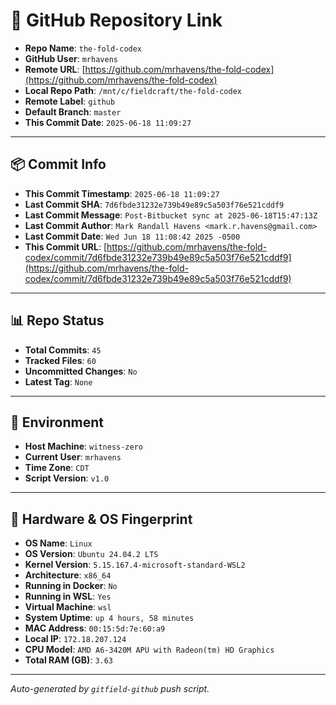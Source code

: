 # 🔗 GitHub Repository Link

- **Repo Name**: `the-fold-codex`
- **GitHub User**: `mrhavens`
- **Remote URL**: [https://github.com/mrhavens/the-fold-codex](https://github.com/mrhavens/the-fold-codex)
- **Local Repo Path**: `/mnt/c/fieldcraft/the-fold-codex`
- **Remote Label**: `github`
- **Default Branch**: `master`
- **This Commit Date**: `2025-06-18 11:09:27`

---

## 📦 Commit Info

- **This Commit Timestamp**: `2025-06-18 11:09:27`
- **Last Commit SHA**: `7d6fbde31232e739b49e89c5a503f76e521cddf9`
- **Last Commit Message**: `Post-Bitbucket sync at 2025-06-18T15:47:13Z`
- **Last Commit Author**: `Mark Randall Havens <mark.r.havens@gmail.com>`
- **Last Commit Date**: `Wed Jun 18 11:08:42 2025 -0500`
- **This Commit URL**: [https://github.com/mrhavens/the-fold-codex/commit/7d6fbde31232e739b49e89c5a503f76e521cddf9](https://github.com/mrhavens/the-fold-codex/commit/7d6fbde31232e739b49e89c5a503f76e521cddf9)

---

## 📊 Repo Status

- **Total Commits**: `45`
- **Tracked Files**: `60`
- **Uncommitted Changes**: `No`
- **Latest Tag**: `None`

---

## 🧭 Environment

- **Host Machine**: `witness-zero`
- **Current User**: `mrhavens`
- **Time Zone**: `CDT`
- **Script Version**: `v1.0`

---

## 🧬 Hardware & OS Fingerprint

- **OS Name**: `Linux`
- **OS Version**: `Ubuntu 24.04.2 LTS`
- **Kernel Version**: `5.15.167.4-microsoft-standard-WSL2`
- **Architecture**: `x86_64`
- **Running in Docker**: `No`
- **Running in WSL**: `Yes`
- **Virtual Machine**: `wsl`
- **System Uptime**: `up 4 hours, 58 minutes`
- **MAC Address**: `00:15:5d:7e:60:a9`
- **Local IP**: `172.18.207.124`
- **CPU Model**: `AMD A6-3420M APU with Radeon(tm) HD Graphics`
- **Total RAM (GB)**: `3.63`

---

_Auto-generated by `gitfield-github` push script._
